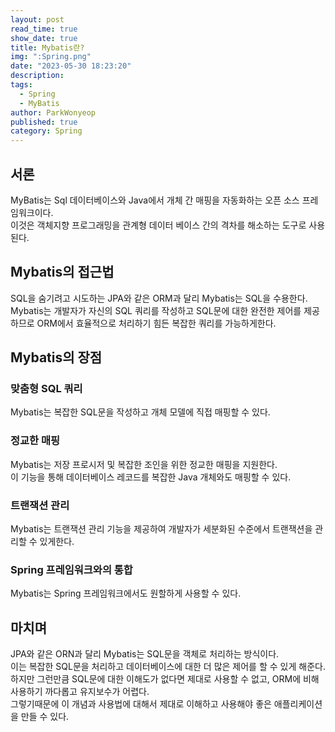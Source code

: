 ```yaml
---
layout: post
read_time: true
show_date: true
title: Mybatis란?
img: ":Spring.png"
date: "2023-05-30 18:23:20"
description: 
tags:
  - Spring
  - MyBatis
author: ParkWonyeop
published: true
category: Spring
---
```

## 서론

MyBatis는 Sql 데이터베이스와 Java에서 개체 간 매핑을 자동화하는 오픈 소스 프레임워크이다.  
이것은 객체지향 프로그래밍을 관계형 데이터 베이스 간의 격차를 해소하는 도구로 사용된다.  

## Mybatis의 접근법

SQL을 숨기려고 시도하는 JPA와 같은 ORM과 달리 Mybatis는 SQL을 수용한다.  
Mybatis는 개발자가 자신의 SQL 쿼리를 작성하고 SQL문에 대한 완전한 제어를 제공하므로 ORM에서 효율적으로 처리하기 힘든 복잡한 쿼리를 가능하게한다.  

## Mybatis의 장점

### 맞춤형 SQL 쿼리

Mybatis는 복잡한 SQL문을 작성하고 개체 모델에 직접 매핑할 수 있다.  

### 정교한 매핑

Mybatis는 저장 프로시저 및 복잡한 조인을 위한 정교한 매핑을 지원한다.  
이 기능을 통해 데이터베이스 레코드를 복잡한 Java 개체와도 매핑할 수 있다.  

### 트랜잭션 관리

Mybatis는 트랜잭션 관리 기능을 제공하여 개발자가 세분화된 수준에서 트랜잭션을 관리할 수 있게한다.  

### Spring 프레임워크와의 통합

Mybatis는 Spring 프레임워크에서도 원할하게 사용할 수 있다.  

## 마치며

JPA와 같은 ORN과 달리 Mybatis는 SQL문을 객체로 처리하는 방식이다.  
이는 복잡한 SQL문을 처리하고 데이터베이스에 대한 더 많은 제어를 할 수 있게 해준다.  
하지만 그런만큼 SQL문에 대한 이해도가 없다면 제대로 사용할 수 없고, ORM에 비해 사용하기 까다롭고 유지보수가 어렵다.  
그렇기때문에 이 개념과 사용법에 대해서 제대로 이해하고 사용해야 좋은 애플리케이션을 만들 수 있다.  
